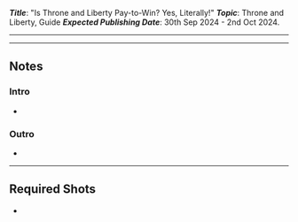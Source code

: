 ***Title***: "Is Throne and Liberty Pay-to-Win? Yes, Literally!"
***Topic***: Throne and Liberty, Guide
***Expected Publishing Date***: 30th Sep 2024 - 2nd Oct 2024.

----



-----
## Notes

### Intro
- 

### Outro
- 


---
## Required Shots
- 